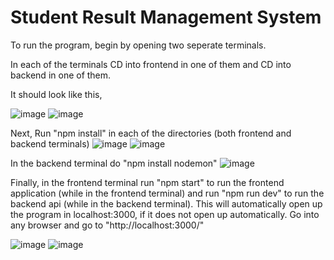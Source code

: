 # Student Result Management System

To run the program, begin by opening two seperate terminals.

In each of the terminals CD into frontend in one of them and CD into backend in one of them.

It should look like this,

![image](https://github.com/Marwanyx/studentMgmtSystem/assets/71462505/b15672b3-fe04-467f-8c25-2a98df70c4f4) ![image](https://github.com/Marwanyx/studentMgmtSystem/assets/71462505/eab1de26-b7a3-49b5-b2c8-b48535e6b616)


Next, Run "npm install" in each of the directories (both frontend and backend terminals)
![image](https://github.com/Marwanyx/studentMgmtSystem/assets/71462505/db8e3895-d351-4158-a45d-635c17849f54)
![image](https://github.com/Marwanyx/studentMgmtSystem/assets/71462505/c1a40691-38c3-4376-ac4a-46758563feaa)

In the backend terminal do "npm install nodemon"
![image](https://github.com/Marwanyx/studentMgmtSystem/assets/71462505/f54e1469-4d34-4682-abb8-388e13afe469)


Finally, in the frontend terminal run "npm start" to run the frontend application (while in the frontend terminal) and run "npm run dev" to run the backend api (while in the backend terminal).
This will automatically open up the program in localhost:3000, if it does not open up automatically. Go into any browser and go to "http://localhost:3000/"

![image](https://github.com/Marwanyx/studentMgmtSystem/assets/71462505/66e668c4-7fbd-4970-a6aa-87e3db919c26)
![image](https://github.com/Marwanyx/studentMgmtSystem/assets/71462505/5234995f-8495-43c1-8c00-fd1d252bfab0)
